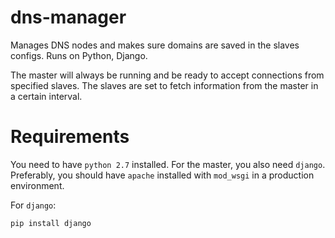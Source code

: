 # dns-manager
Manages DNS nodes and makes sure domains are saved in the slaves configs. Runs on Python, Django.

The master will always be running and be ready to accept connections from specified slaves. The slaves are set to fetch information from the master in a certain interval.

# Requirements
You need to have `python 2.7` installed. For the master, you also need `django`. Preferably, you should have `apache` installed with `mod_wsgi` in a production environment.

For `django`:

`pip install django`
